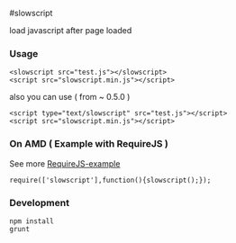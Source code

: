 #slowscript

load javascript after page loaded

### Usage

	<slowscript src="test.js"></slowscript>
	<script src="slowscript.min.js"></script>

also you can use ( from ~ 0.5.0 )

	<script type="text/slowscript" src="test.js"></script>
	<script src="slowscript.min.js"></script>

### On AMD ( Example with RequireJS )

See more [RequireJS-example](./test/require.html)
	
	require(['slowscript'],function(){slowscript();});

### Development

	npm install
	grunt
